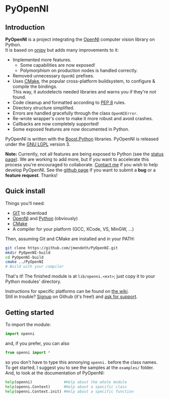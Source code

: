 # PyOpenNI #

## Introduction ##

**PyOpenNI** is a project integrating the [OpenNI](http://openni.org) computer vision library on Python.  
It is based on [onipy](http://code.google.com/p/onipy) but adds many improvements to it:

 * Implemented more features.
   - Some capabilities are now exposed!
   - Polymorphism on production nodes is handled correctly.
 * Removed unnecessary `OpenNI` prefixes.
 * Uses [CMake](http://cmake.org), the popular cross-platform buildsystem, to configure & compile the bindings.  
   This way, it autodetects needed libraries and warns you if they're not found.
 * Code cleanup and formatted according to [PEP 8](http://www.python.org/dev/peps/pep-0008) rules.
 * Directory structure simplified.
 * Errors are handled gracefully through the class `OpenNIError`.
 * Re-wrote wrapper's core to make it more robust and avoid crashes.
 * Callbacks are now completely supported!
 * Some exposed features are now documented in Python.

PyOpenNI is written with the [Boost.Python](http://www.boost.org/doc/libs/release/libs/python/doc/index.html) libraries. PyOpenNI is released under the [GNU LGPL](http://www.gnu.org/licenses/lgpl.html) version 3.

**Note:** Currently, not all features are being exposed to Python (see the [status page](https://github.com/jmendeth/PyOpenNI/wiki/Current-features)). We are working to add more, but if you want to accelerate this process you're encouraged to collaborate. [Contact me](mailto:jmendeth@gmail.com) if you wish to help develop PyOpenNI.
See the [github page](https://github.com/jmendeth/PyOpenNI) if you want to submit a **bug** or a **feature request**. Thanks!

## Quick install ##

Things you'll need:

 - [GIT](http://git-scm.org) to download
 - [OpenNI](http://openni.org) and [Python](http://python.org) (obviously)
 - [CMake](http://cmake.org)
 - A compiler for your platform (GCC, XCode, VS, MinGW, ...)

Then, assuming Git and CMake are installed and in your PATH:

```bash
git clone https://github.com/jmendeth/PyOpenNI.git
mkdir PyOpenNI-build
cd PyOpenNI-build
cmake ../PyOpenNI
# Build with your compiler
```

That's it! The finished module is at `lib/openni.<ext>`; just copy it to your Python modules' directory.

Instructions for specific platforms can be found on [the wiki](https://github.com/jmendeth/PyOpenNI/wiki/_pages).  
Still in trouble? [Signup](https://github.com/signup/free) on Github (it's free!) and [ask for support](https://github.com/jmendeth/PyOpenNI/issues/new).

## Getting started ##

To import the module:

```python
import openni
```

and, if you prefer, you can also

```python
from openni import *
```

so you don't have to type this annonying `openni.` before the class names.  
To get started, I suggest you to see the samples at the `examples/` folder.
And, to look at the documentation of PyOpenNI:

```python
help(openni)              #Help about the whole module
help(openni.Context)      #Help about a specific class
help(openni.Context.init) #Help about a specific function
```


